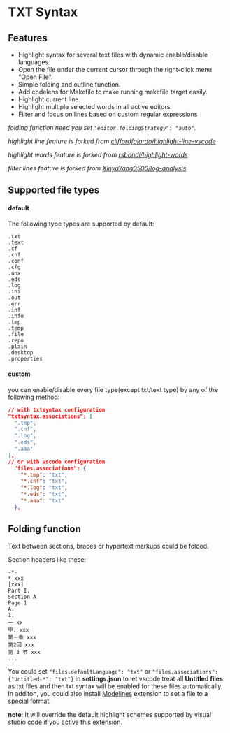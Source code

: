 # TXT Syntax

## Features

- Highlight syntax for several text files with dynamic enable/disable languages.
- Open the file under the current cursor through the right-click menu "Open File".
- Simple folding and outline function.
- Add codelens for Makefile to make running makefile target easily.
- Highlight current line.
- Highlight multiple selected words in all active editors.
- Filter and focus on lines based on custom regular expressions

*folding function need you set `"editor.foldingStrategy": "auto"`.*

*highlight line feature is forked from [cliffordfajardo/highlight-line-vscode](https://github.com/cliffordfajardo/highlight-line-vscode)*

*highlight words feature is forked from [rsbondi/highlight-words](https://github.com/rsbondi/highlight-words)*

*filter lines feature is forked from [XinyaYang0506/log-analysis](https://github.com/XinyaYang0506/log-analysis)*

## Supported file types

#### default

The following type types are supported by default:

```
.txt
.text
.cf
.cnf
.conf
.cfg
.unx
.eds
.log
.ini
.out
.err
.inf
.info
.tmp
.temp
.file
.repo
.plain
.desktop
.properties
```

#### custom

you can enable/disable every file type(except txt/text type) by any of the following method:

```json
// with txtsyntax configuration
"txtsyntax.associations": [
  ".tmp",
  ".cnf",
  ".log",
  ".eds",
  ".aaa"
],
// or with vscode configuration
  "files.associations": {
    "*.tmp": "txt",
    "*.cnf": "txt",
    "*.log": "txt",
    "*.eds": "txt",
    "*.aaa": "txt"
  },
```

## Folding function

Text between sections, braces or hypertext markups could be folded.

Section headers like these:

```
-*-
* xxx
[xxx]
Part I.
Section A
Page 1
A. 
1. 
一 xx
甲. xxx
第一章 xxx
第2回 xxx
第 3 节 xxx
...
```

You could set `"files.defaultLanguage": "txt"` or `"files.associations": {"Untitled-*": "txt"}` in **settings.json** to let vscode treat all **Untitled files** as txt files and then txt syntax will be enabled for these files automatically.
In additon, you could also install [Modelines](https://marketplace.visualstudio.com/items?itemName=chrislajoie.vscode-modelines) extension to set a file to a special format.

**note**: It will override the default highlight schemes supported by visual studio code if you active this extension.
